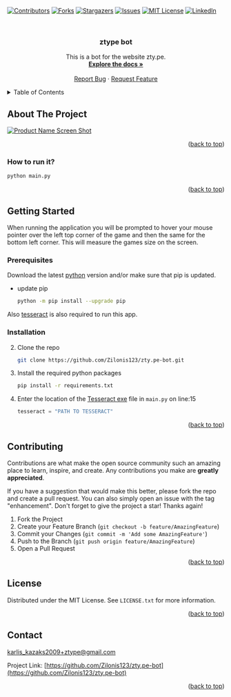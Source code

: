 <!-- Improved compatibility of back to top link: See: https://github.com/othneildrew/Best-README-Template/pull/73 -->
<a name="readme-top"></a>
<!--
*** Thanks for checking out the Best-README-Template. If you have a suggestion
*** that would make this better, please fork the repo and create a pull request
*** or simply open an issue with the tag "enhancement".
*** Don't forget to give the project a star!
*** Thanks again! Now go create something AMAZING! :D
-->



<!-- PROJECT SHIELDS -->
<!--
*** I'm using markdown "reference style" links for readability.
*** Reference links are enclosed in brackets [ ] instead of parentheses ( ).
*** See the bottom of this document for the declaration of the reference variables
*** for contributors-url, forks-url, etc. This is an optional, concise syntax you may use.
*** https://www.markdownguide.org/basic-syntax/#reference-style-links
-->
[![Contributors][contributors-shield]][contributors-url]
[![Forks][forks-shield]][forks-url]
[![Stargazers][stars-shield]][stars-url]
[![Issues][issues-shield]][issues-url]
[![MIT License][license-shield]][license-url]
[![LinkedIn][linkedin-shield]][linkedin-url]



<!-- PROJECT LOGO -->
<br />
<div align="center">
  <!-- <a href="https://github.com/Zilonis123/zty.pe-bot">
    <img src="images/logo.png" alt="Logo" width="80" height="80">
  </a> -->

<h3 align="center">ztype bot</h3>

  <p align="center">
    This is a bot for the website zty.pe.
    <br />
    <a href="https://github.com/Zilonis123/zty.pe-bot"><strong>Explore the docs »</strong></a>
    <br />
    <br />
    <!-- <a href="https://github.com/Zilonis123/zty.pe-bot">View Demo</a> -->
    <!-- · -->
    <a href="https://github.com/Zilonis123/zty.pe-bot/issues">Report Bug</a>
    ·
    <a href="https://github.com/Zilonis123/zty.pe-bot/issues">Request Feature</a>
  </p>
</div>



<!-- TABLE OF CONTENTS -->
<details>
  <summary>Table of Contents</summary>
  <ol>
    <li>
      <a href="#about-the-project">About The Project</a>
      <ul>
        <li><a href="#built-with">Built With</a></li>
      </ul>
    </li>
    <li>
      <a href="#getting-started">Getting Started</a>
      <ul>
        <li><a href="#prerequisites">Prerequisites</a></li>
        <li><a href="#installation">Installation</a></li>
      </ul>
    </li>
    <li><a href="#usage">Usage</a></li>
    <li><a href="#roadmap">Roadmap</a></li>
    <li><a href="#contributing">Contributing</a></li>
    <li><a href="#license">License</a></li>
    <li><a href="#contact">Contact</a></li>
    <li><a href="#acknowledgments">Acknowledgments</a></li>
  </ol>
</details>



<!-- ABOUT THE PROJECT -->
## About The Project

[![Product Name Screen Shot][product-screenshot]](https://example.com)

<p align="right">(<a href="#readme-top">back to top</a>)</p>



### How to run it?
```sh
python main.py
```

<p align="right">(<a href="#readme-top">back to top</a>)</p>



<!-- GETTING STARTED -->
## Getting Started

When running the application you will be prompted to hover your mouse pointer over the left top corner of the game and then the same for the bottom left corner. This will measure the games size on the screen.



### Prerequisites

Download the latest [python](https://www.python.org/downloads/) version and/or make sure that pip is updated.
* update pip
  ```sh
  python -m pip install --upgrade pip
  ```
Also [tesseract](https://tesseract-ocr.github.io/tessdoc/Downloads) is also required to run this app.
### Installation

2. Clone the repo
   ```sh
   git clone https://github.com/Zilonis123/zty.pe-bot.git
   ```
3. Install the required python packages
   ```sh
   pip install -r requirements.txt
   ```
4. Enter the location of the [Tesseract exe](https://tesseract-ocr.github.io/tessdoc/Downloads)  file in `main.py` on line:15
   ```py
   tesseract = "PATH TO TESSERACT"
   ```

<p align="right">(<a href="#readme-top">back to top</a>)</p>



<!-- ROADMAP -->
<!-- ## Roadmap

- [ ] Feature 1
- [ ] Feature 2
- [ ] Feature 3
    - [ ] Nested Feature

See the [open issues](https://github.com/Zilonis123/zty.pe-bot/issues) for a full list of proposed features (and known issues).

<p align="right">(<a href="#readme-top">back to top</a>)</p> -->



<!-- CONTRIBUTING -->
## Contributing

Contributions are what make the open source community such an amazing place to learn, inspire, and create. Any contributions you make are **greatly appreciated**.

If you have a suggestion that would make this better, please fork the repo and create a pull request. You can also simply open an issue with the tag "enhancement".
Don't forget to give the project a star! Thanks again!

1. Fork the Project
2. Create your Feature Branch (`git checkout -b feature/AmazingFeature`)
3. Commit your Changes (`git commit -m 'Add some AmazingFeature'`)
4. Push to the Branch (`git push origin feature/AmazingFeature`)
5. Open a Pull Request

<p align="right">(<a href="#readme-top">back to top</a>)</p>



<!-- LICENSE -->
## License

Distributed under the MIT License. See `LICENSE.txt` for more information.

<p align="right">(<a href="#readme-top">back to top</a>)</p>



<!-- CONTACT -->
## Contact

karlis_kazaks2009+ztype@gmail.com

Project Link: [https://github.com/Zilonis123/zty.pe-bot](https://github.com/Zilonis123/zty.pe-bot)

<p align="right">(<a href="#readme-top">back to top</a>)</p>



<!-- ACKNOWLEDGMENTS -->
<!-- ## Acknowledgments

* []()
* []()
* []()

<p align="right">(<a href="#readme-top">back to top</a>)</p> -->



<!-- MARKDOWN LINKS & IMAGES -->
<!-- https://www.markdownguide.org/basic-syntax/#reference-style-links -->
[contributors-shield]: https://img.shields.io/github/contributors/Zilonis123/zty.pe-bot.svg?style=for-the-badge
[contributors-url]: https://github.com/Zilonis123/zty.pe-bot/graphs/contributors
[forks-shield]: https://img.shields.io/github/forks/Zilonis123/zty.pe-bot.svg?style=for-the-badge
[forks-url]: https://github.com/Zilonis123/zty.pe-bot/network/members
[stars-shield]: https://img.shields.io/github/stars/Zilonis123/zty.pe-bot.svg?style=for-the-badge
[stars-url]: https://github.com/Zilonis123/zty.pe-bot/stargazers
[issues-shield]: https://img.shields.io/github/issues/Zilonis123/zty.pe-bot.svg?style=for-the-badge
[issues-url]: https://github.com/Zilonis123/zty.pe-bot/issues
[license-shield]: https://img.shields.io/github/license/Zilonis123/zty.pe-bot.svg?style=for-the-badge
[license-url]: https://github.com/Zilonis123/zty.pe-bot/blob/master/LICENSE.txt
[linkedin-shield]: https://img.shields.io/badge/-LinkedIn-black.svg?style=for-the-badge&logo=linkedin&colorB=555
[linkedin-url]: https://linkedin.com/in/linkedin_username
[product-screenshot]: images/screenshot.png
[Next.js]: https://img.shields.io/badge/next.js-000000?style=for-the-badge&logo=nextdotjs&logoColor=white
[Next-url]: https://nextjs.org/
[React.js]: https://img.shields.io/badge/React-20232A?style=for-the-badge&logo=react&logoColor=61DAFB
[React-url]: https://reactjs.org/
[Vue.js]: https://img.shields.io/badge/Vue.js-35495E?style=for-the-badge&logo=vuedotjs&logoColor=4FC08D
[Vue-url]: https://vuejs.org/
[Angular.io]: https://img.shields.io/badge/Angular-DD0031?style=for-the-badge&logo=angular&logoColor=white
[Angular-url]: https://angular.io/
[Svelte.dev]: https://img.shields.io/badge/Svelte-4A4A55?style=for-the-badge&logo=svelte&logoColor=FF3E00
[Svelte-url]: https://svelte.dev/
[Laravel.com]: https://img.shields.io/badge/Laravel-FF2D20?style=for-the-badge&logo=laravel&logoColor=white
[Laravel-url]: https://laravel.com
[Bootstrap.com]: https://img.shields.io/badge/Bootstrap-563D7C?style=for-the-badge&logo=bootstrap&logoColor=white
[Bootstrap-url]: https://getbootstrap.com
[JQuery.com]: https://img.shields.io/badge/jQuery-0769AD?style=for-the-badge&logo=jquery&logoColor=white
[JQuery-url]: https://jquery.com 
